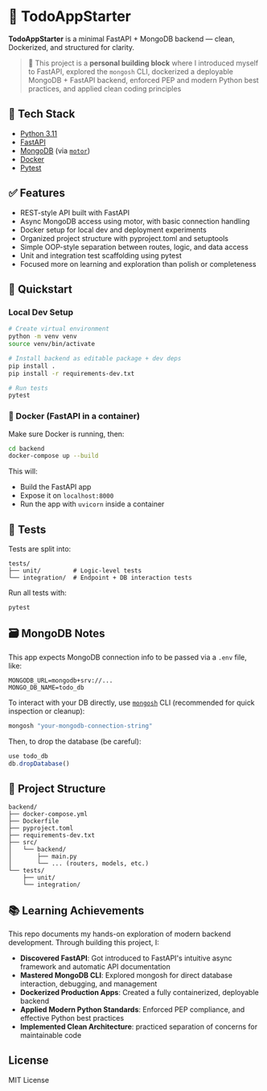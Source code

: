 # 📝 TodoAppStarter

**TodoAppStarter** is a minimal FastAPI + MongoDB backend — clean, Dockerized, and structured for clarity.

> 🧠 This project is a **personal building block** where I introduced myself to FastAPI, explored the `mongosh` CLI, dockerized a deployable MongoDB + FastAPI backend, enforced PEP and modern Python best practices, and applied clean coding principles

## 🔧 Tech Stack

* [Python 3.11](https://docs.python.org/3.11/)
* [FastAPI](https://fastapi.tiangolo.com/)
* [MongoDB](https://www.mongodb.com/docs/) (via [`motor`](https://motor.readthedocs.io/))
* [Docker](https://docs.docker.com/)
* [Pytest](https://docs.pytest.org/)

## ✅ Features

* REST-style API built with FastAPI
* Async MongoDB access using motor, with basic connection handling
* Docker setup for local dev and deployment experiments
* Organized project structure with pyproject.toml and setuptools
* Simple OOP-style separation between routes, logic, and data access
* Unit and integration test scaffolding using pytest
* Focused more on learning and exploration than polish or completeness

## 🚀 Quickstart

### Local Dev Setup

```bash
# Create virtual environment
python -m venv venv
source venv/bin/activate

# Install backend as editable package + dev deps
pip install .
pip install -r requirements-dev.txt

# Run tests
pytest
```

### 🐳 Docker (FastAPI in a container)

Make sure Docker is running, then:

```bash
cd backend
docker-compose up --build
```

This will:
* Build the FastAPI app
* Expose it on `localhost:8000`
* Run the app with `uvicorn` inside a container

## 🧪 Tests

Tests are split into:

```
tests/
├── unit/         # Logic-level tests
└── integration/  # Endpoint + DB interaction tests
```

Run all tests with:

```bash
pytest
```

## 🗃 MongoDB Notes

This app expects MongoDB connection info to be passed via a `.env` file, like:

```env
MONGODB_URL=mongodb+srv://...
MONGO_DB_NAME=todo_db
```

To interact with your DB directly, use [`mongosh`](https://www.mongodb.com/docs/mongodb-shell/) CLI (recommended for quick inspection or cleanup):

```bash
mongosh "your-mongodb-connection-string"
```

Then, to drop the database (be careful):

```js
use todo_db
db.dropDatabase()
```

## 📁 Project Structure

```
backend/
├── docker-compose.yml
├── Dockerfile
├── pyproject.toml
├── requirements-dev.txt
├── src/
│   └── backend/
│       ├── main.py
│       └── ... (routers, models, etc.)
└── tests/
    ├── unit/
    └── integration/
```

## 📚 Learning Achievements

This repo documents my hands-on exploration of modern backend development. Through building this project, I:

* **Discovered FastAPI**: Got introduced to FastAPI's intuitive async framework and automatic API documentation
* **Mastered MongoDB CLI**: Explored mongosh for direct database interaction, debugging, and management
* **Dockerized Production Apps**: Created a fully containerized, deployable backend
* **Applied Modern Python Standards**: Enforced PEP compliance, and effective Python best practices
* **Implemented Clean Architecture**: practiced separation of concerns for maintainable code

## License

MIT License